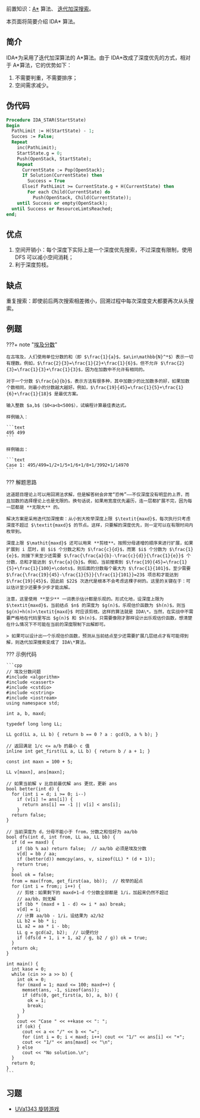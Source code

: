 前置知识：[A\*](./astar.md) 算法、 [迭代加深搜索](./iterative.md)。

本页面将简要介绍 IDA\* 算法。
## 简介

IDA\*为采用了迭代加深算法的 A\*算法。由于 IDA\*改成了深度优先的方式，相对于 A\*算法，它的优势如下：

1. 不需要判重，不需要排序；
2. 空间需求减少。

## 伪代码

```Pascal
Procedure IDA_STAR(StartState)
Begin
  PathLimit := H(StartState) - 1;
  Succes := False;
  Repeat
    inc(PathLimit);
    StartState.g = 0;
    Push(OpenStack, StartState);
    Repeat
      CurrentState := Pop(OpenStack);
      If Solution(CurrentState) then
        Success = True
      Elseif PathLimit >= CurrentState.g + H(CurrentState) then
        For each Child(CurrentState) do
          Push(OpenStack, Child(CurrentState));
    until Success or empty(OpenStack);
  until Success or ResourceLimtsReached;
end;
```

## 优点

1. 空间开销小：每个深度下实际上是一个深度优先搜索，不过深度有限制，使用 DFS 可以减小空间消耗；
2. 利于深度剪枝。

## 缺点

重复搜索：即使前后两次搜索相差微小，回溯过程中每次深度变大都要再次从头搜索。

## 例题

???+ note "[埃及分数](https://loj.ac/p/10022)"
    
    在古埃及，人们使用单位分数的和（即 $\frac{1}{a}$，$a\in\mathbb{N}^*$）表示一切有理数。例如，$\frac{2}{3}=\frac{1}{2}+\frac{1}{6}$，但不允许 $\frac{2}{3}=\frac{1}{3}+\frac{1}{3}$，因为在加数中不允许有相同的。
    
    对于一个分数 $\frac{a}{b}$，表示方法有很多种，其中加数少的比加数多的好，如果加数个数相同，则最小的分数越大越好。例如，$\frac{19}{45}=\frac{1}{5}+\frac{1}{6}+\frac{1}{18}$ 是最优方案。
    
    输入整数 $a,b$（$0<a<b<500$），试编程计算最佳表达式。
    
    样例输入：
    
    ```text
    495 499
    ```
    
    样例输出：
    
    ```text
    Case 1: 495/499=1/2+1/5+1/6+1/8+1/3992+1/14970
    ```

??? 解题思路

    这道题目理论上可以用回溯法求解，但是解答树会非常“恐怖”——不仅深度没有明显的上界，而且加数的选择理论上也是无限的。换句话说，如果用宽度优先遍历，连一层都扩展不完，因为每一层都是 **无限大** 的。

    解决方案是采用迭代加深搜索：从小到大枚举深度上限 $\textit{maxd}$，每次执行只考虑深度不超过 $\textit{maxd}$ 的节点。这样，只要解的深度优先，则一定可以在有限时间内枚举到。

    深度上限 $\mathit{maxd}$ 还可以用来 **剪枝**。按照分母递增的顺序来进行扩展，如果扩展到 i 层时，前 $i$ 个分数之和为 $\frac{c}{d}$，而第 $i$ 个分数为 $\frac{1}{e}$，则接下来至少还需要 $\frac{\frac{a}{b}-\frac{c}{d}}{\frac{1}{e}}$ 个分数，总和才能达到 $\frac{a}{b}$。例如，当前搜索到 $\frac{19}{45}=\frac{1}{5}+\frac{1}{100}+\cdots$，则后面的分数每个最大为 $\frac{1}{101}$，至少需要 $\frac{\frac{19}{45}-\frac{1}{5}}{\frac{1}{101}}=23$ 项总和才能达到 $\frac{19}{45}$，因此前 $22$ 次迭代是根本不会考虑这棵子树的。这里的关键在于：可以估计至少还要多少步才能出解。

    注意，这里使用 **至少** 一词表示估计都是乐观的。形式化地，设深度上限为 $\textit{maxd}$，当前结点 $n$ 的深度为 $g(n)$，乐观估价函数为 $h(n)$，则当 $g(n)+h(n)>\textit{maxd}$ 时应该剪枝。这样的算法就是 IDA\*。当然，在实战中不需要严格地在代码里写出 $g(n)$ 和 $h(n)$，只需要像刚才那样设计出乐观估价函数，想清楚在什么情况下不可能在当前的深度限制下出解即可。

    > 如果可以设计出一个乐观估价函数，预测从当前结点至少还需要扩展几层结点才有可能得到解，则迭代加深搜索变成了 IDA\*算法。

??? 示例代码

    ```cpp
    // 埃及分数问题
    #include <algorithm>
    #include <cassert>
    #include <cstdio>
    #include <cstring>
    #include <iostream>
    using namespace std;

    int a, b, maxd;

    typedef long long LL;

    LL gcd(LL a, LL b) { return b == 0 ? a : gcd(b, a % b); }

    // 返回满足 1/c <= a/b 的最小 c 值
    inline int get_first(LL a, LL b) { return b / a + 1; }

    const int maxn = 100 + 5;

    LL v[maxn], ans[maxn];

    // 如果当前解 v 比目前最优解 ans 更优，更新 ans
    bool better(int d) {
      for (int i = d; i >= 0; i--)
        if (v[i] != ans[i]) {
          return ans[i] == -1 || v[i] < ans[i];
        }
      return false;
    }

    // 当前深度为 d，分母不能小于 from，分数之和恰好为 aa/bb
    bool dfs(int d, int from, LL aa, LL bb) {
      if (d == maxd) {
        if (bb % aa) return false;  // aa/bb 必须是埃及分数
        v[d] = bb / aa;
        if (better(d)) memcpy(ans, v, sizeof(LL) * (d + 1));
        return true;
      }
      bool ok = false;
      from = max(from, get_first(aa, bb));  // 枚举的起点
      for (int i = from;; i++) {
        // 剪枝：如果剩下的 maxd+1-d 个分数全部都是 1/i，加起来仍然不超过
        // aa/bb，则无解
        if (bb * (maxd + 1 - d) <= i * aa) break;
        v[d] = i;
        // 计算 aa/bb - 1/i，设结果为 a2/b2
        LL b2 = bb * i;
        LL a2 = aa * i - bb;
        LL g = gcd(a2, b2);  // 以便约分
        if (dfs(d + 1, i + 1, a2 / g, b2 / g)) ok = true;
      }
      return ok;
    }

    int main() {
      int kase = 0;
      while (cin >> a >> b) {
        int ok = 0;
        for (maxd = 1; maxd <= 100; maxd++) {
          memset(ans, -1, sizeof(ans));
          if (dfs(0, get_first(a, b), a, b)) {
            ok = 1;
            break;
          }
        }
        cout << "Case " << ++kase << ": ";
        if (ok) {
          cout << a << "/" << b << "=";
          for (int i = 0; i < maxd; i++) cout << "1/" << ans[i] << "+";
          cout << "1/" << ans[maxd] << "\n";
        } else
          cout << "No solution.\n";
      }
      return 0;
    }
    ```

## 习题

- [UVa1343 旋转游戏](https://www.luogu.com.cn/problem/UVA1343)
